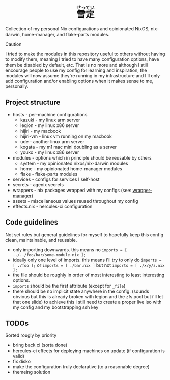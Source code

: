 <h1 align="center">
<ruby>
  雪定<rp>(</rp><rt>せってい</rt><rp>)</rp>
</ruby>
</h1>
Collection of my personal Nix configurations and opinionated NixOS, nix-darwin, home-manager, and flake-parts modules.

> [!CAUTION]
> I tried to make the modules in this repository useful to others without having
> to modify them, meaning I tried to have many configuration options, have them
> be disabled by default, etc. That is no more and although I still encourage
> people to use my config for learning and inspiration, the modules will now
> assume they're running in my infrastructure and I'll only add configuration
> and/or enabling options when it makes sense to me, personally.

## Project structure

- hosts - per-machine configurations
  - kazuki - my linux arm server
  - legion - my linux x86 server
  - hijiri - my macbook
  - hijiri-vm - linux vm running on my macbook
  - ude - another linux arm server
  - kogata - my m1 mac mini doubling as a server
  - youko - my linux x86 server
- modules - options which in principle should be reusable by others
  - system - my opinionated nixos/nix-darwin modules
  - home - my opinionated home-manager modules
  - flake - flake-parts modules
- services - configs for services I self-host
- secrets - agenix secrets
- wrappers - nix packages wrapped with my configs (see:
  [wrapper-manager](https://github.com/viperML/wrapper-manager))
- assets - miscellaneous values reused throughout my config
- effects.nix - hercules-ci configuration

## Code guidelines

Not set rules but general guidelines for myself to hopefully keep this config
clean, maintainable, and reusable.

- only importing downwards. this means no
  `imports = [ ../../foo/bar/some-module.nix ];`
- ideally only one level of imports. this means i'll try to only do
  `imports = [ ./foo ];` or `imports = [ ./bar.nix ]` but not
  `imports = [ ./x/y/z.nix ];`
- the file should be roughly in order of most interesting to least interesting
  options.
- `imports` should be the first attribute (except for `_file`)
- there should be no implicit state anywhere in the config. (sounds obvious but
  this is already broken with legion and the zfs pool but i'll let that one
  slide) to achieve this i still need to create a proper live iso with my config
  and my bootstrapping ssh key

## TODOs

Sorted rougly by priority

- bring back ci (sorta done)
- hercules-ci effects for deploying machines on update (if configuration is
  valid)
- fix disko
- make the configuration truly declarative (to a reasonable degree)
- themeing solution
